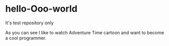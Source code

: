 # hello-Ooo-world
It's test repository only

As you can see I like to watch Adventure Time cartoon and want to become a cool programmer.
